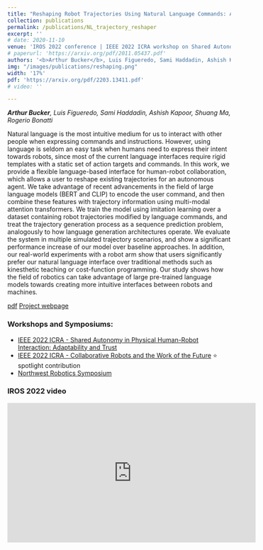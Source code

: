 ```yaml
---
title: "Reshaping Robot Trajectories Using Natural Language Commands: A Study of Multi-Modal Data Alignment Using Transformers"
collection: publications
permalink: /publications/NL_trajectory_reshaper
excerpt: ''
# date: 2020-11-10
venue: 'IROS 2022 conference | IEEE 2022 ICRA workshop on Shared Autonomy in Physical Human-Robot Interaction | IEEE 2022 ICRA workshop on Collaborative Robots and the Work of the Future | Northwest Robotics Symposium 2022'
# paperurl: 'https://arxiv.org/pdf/2011.05437.pdf'
authors: '<b>Arthur Bucker</b>, Luis Figueredo, Sami Haddadin, Ashish Kapoor, Shuang Ma, Rogerio Bonatti'
img: "/images/publications/reshaping.png"
width: '17%'
pdf: 'https://arxiv.org/pdf/2203.13411.pdf'
# video: '' 

---
```


*<b>Arthur Bucker</b>, Luis Figueredo, Sami Haddadin, Ashish Kapoor, Shuang Ma, Rogerio Bonatti*

Natural language is the most intuitive medium for us to interact with other people when expressing commands and instructions. However, using language is seldom an easy task when humans need to express their intent towards robots, since most of the current language interfaces require rigid templates with a static set of action targets and commands. In this work, we provide a flexible language-based interface for human-robot collaboration, which allows a user to reshape existing trajectories for an autonomous agent. We take advantage of recent advancements in the field of large language models (BERT and CLIP) to encode the user command, and then combine these features with trajectory information using multi-modal attention transformers. We train the model using imitation learning over a dataset containing robot trajectories modified by language commands, and treat the trajectory generation process as a sequence prediction problem, analogously to how language generation architectures operate. We evaluate the system in multiple simulated trajectory scenarios, and show a significant performance increase of our model over baseline approaches. In addition, our real-world experiments with a robot arm show that users significantly prefer our natural language interface over traditional methods such as kinesthetic teaching or cost-function programming. Our study shows how the field of robotics can take advantage of large pre-trained language models towards creating more intuitive interfaces between robots and machines.

[pdf](https://arxiv.org/pdf/2203.13411.pdf)
[Project webpage](https://arthurfenderbucker.github.io/NL_trajectory_reshaper/)

### Workshops and Symposiums:
- [IEEE 2022 ICRA - Shared Autonomy in Physical Human-Robot Interaction: Adaptability and Trust](https://sites.google.com/view/saphri-icra2022/contributions?authuser=0)
- [IEEE 2022 ICRA - Collaborative Robots and the Work of the Future](https://sites.google.com/view/icra22ws-cor-wotf/accepted-papers) :star: spotlight contribution
- [Northwest Robotics Symposium](https://nwrsymposium.github.io/)

### IROS 2022 video
<iframe width="560" height="315" src="https://www.youtube.com/embed/GCopdDd9CVw" title="Reshaping Robot Trajectories Using Natural Language Commands: A Study of Multi-Modal Data Alignment Using Transformers" frameborder="0" allow="accelerometer; autoplay; clipboard-write; encrypted-media; gyroscope; picture-in-picture" allowfullscreen></iframe>